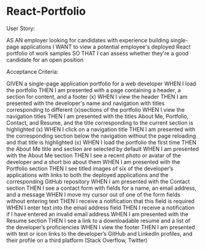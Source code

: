 # React-Portfolio


User Story: 

AS AN employer looking for candidates with experience building single-page applications
I WANT to view a potential employee's deployed React portfolio of work samples
SO THAT I can assess whether they're a good candidate for an open position

Acceptance Criteria:

GIVEN a single-page application portfolio for a web developer
WHEN I load the portfolio
THEN I am presented with a page containing a header, a section for content, and a footer (x)
WHEN I view the header
THEN I am presented with the developer's name and navigation with titles corresponding to different (x)sections of the portfolio
WHEN I view the navigation titles
THEN I am presented with the titles About Me, Portfolio, Contact, and Resume, and the title corresponding to the current section is highlighted (x)
WHEN I click on a navigation title
THEN I am presented with the corresponding section below the navigation without the page reloading and that title is highlighted (x)
WHEN I load the portfolio the first time
THEN the About Me title and section are selected by default
WHEN I am presented with the About Me section
THEN I see a recent photo or avatar of the developer and a short bio about them
WHEN I am presented with the Portfolio section
THEN I see titled images of six of the developer’s applications with links to both the deployed applications and the corresponding GitHub repository
WHEN I am presented with the Contact section
THEN I see a contact form with fields for a name, an email address, and a message
WHEN I move my cursor out of one of the form fields without entering text
THEN I receive a notification that this field is required
WHEN I enter text into the email address field
THEN I receive a notification if I have entered an invalid email address
WHEN I am presented with the Resume section
THEN I see a link to a downloadable resume and a list of the developer’s proficiencies
WHEN I view the footer
THEN I am presented with text or icon links to the developer’s GitHub and LinkedIn profiles, and their profile on a third platform (Stack Overflow, Twitter)